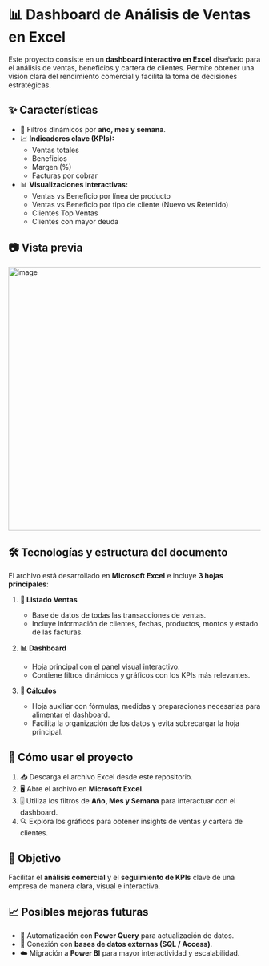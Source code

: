 # 📊 Dashboard de Análisis de Ventas en Excel  

Este proyecto consiste en un **dashboard interactivo en Excel** diseñado para el análisis de ventas, beneficios y cartera de clientes. Permite obtener una visión clara del rendimiento comercial y facilita la toma de decisiones estratégicas.  

## ✨ Características  
- 🔎 Filtros dinámicos por **año, mes y semana**.  
- 📈 **Indicadores clave (KPIs):**  
  - Ventas totales  
  - Beneficios  
  - Margen (%)  
  - Facturas por cobrar  
- 📊 **Visualizaciones interactivas:**  
  - Ventas vs Beneficio por línea de producto  
  - Ventas vs Beneficio por tipo de cliente (Nuevo vs Retenido)  
  - Clientes Top Ventas  
  - Clientes con mayor deuda  

## 📷 Vista previa  
<img width="1236" height="527" alt="image" src="https://github.com/user-attachments/assets/a1837b66-b3b1-4cee-8308-f475d24ea6ff" />


## 🛠️ Tecnologías y estructura del documento  
El archivo está desarrollado en **Microsoft Excel** e incluye **3 hojas principales**:  

1. **📑 Listado Ventas**  
   - Base de datos de todas las transacciones de ventas.  
   - Incluye información de clientes, fechas, productos, montos y estado de las facturas.  

2. **📊 Dashboard**  
   - Hoja principal con el panel visual interactivo.  
   - Contiene filtros dinámicos y gráficos con los KPIs más relevantes.  

3. **📐 Cálculos**  
   - Hoja auxiliar con fórmulas, medidas y preparaciones necesarias para alimentar el dashboard.  
   - Facilita la organización de los datos y evita sobrecargar la hoja principal.  

## 🚀 Cómo usar el proyecto  
1. 📥 Descarga el archivo Excel desde este repositorio.  
2. 🖥️ Abre el archivo en **Microsoft Excel**.  
3. 🎚️ Utiliza los filtros de **Año, Mes y Semana** para interactuar con el dashboard.  
4. 🔍 Explora los gráficos para obtener insights de ventas y cartera de clientes.  

## 📌 Objetivo  
Facilitar el **análisis comercial** y el **seguimiento de KPIs** clave de una empresa de manera clara, visual e interactiva.  

## 📈 Posibles mejoras futuras  
- 🔄 Automatización con **Power Query** para actualización de datos.  
- 🔗 Conexión con **bases de datos externas (SQL / Access)**.  
- ☁️ Migración a **Power BI** para mayor interactividad y escalabilidad.  
